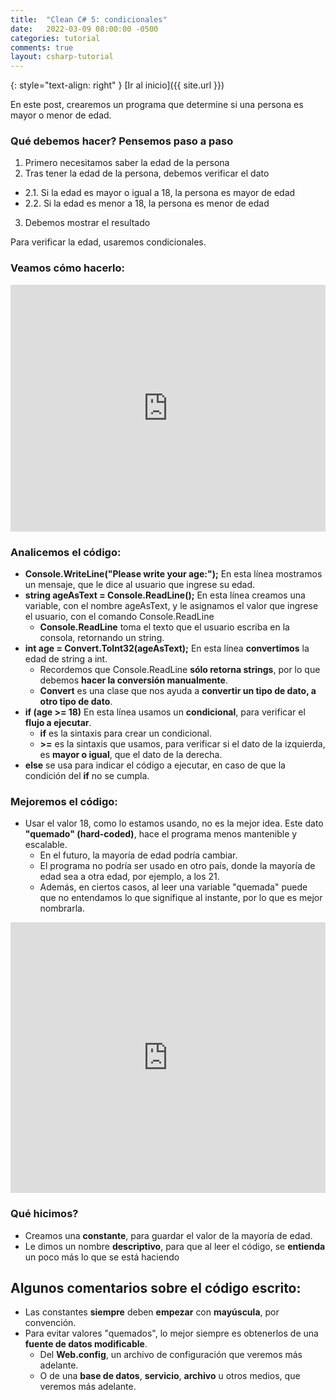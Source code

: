 ```yaml
---
title:  "Clean C# 5: condicionales"
date:   2022-03-09 08:00:00 -0500
categories: tutorial
comments: true
layout: csharp-tutorial
---
```


{: style="text-align: right" }
[Ir al inicio]({{ site.url }})

En este post, crearemos un programa que determine si una persona es mayor o menor de edad.

### Qué debemos hacer? Pensemos paso a paso

1. Primero necesitamos saber la edad de la persona
2. Tras tener la edad de la persona, debemos verificar el dato
* 2.1. Si la edad es mayor o igual a 18, la persona es mayor de edad
* 2.2. Si la edad es menor a 18, la persona es menor de edad
3. Debemos mostrar el resultado

Para verificar la edad, usaremos condicionales.

### Veamos cómo hacerlo:

<iframe
  src="https://carbon.now.sh/embed?bg=rgba%28171%2C+184%2C+195%2C+1%29&t=seti&wt=none&l=text%2Fx-csharp&width=680&ds=true&dsyoff=20px&dsblur=68px&wc=true&wa=true&pv=56px&ph=56px&ln=true&fl=1&fm=Hack&fs=14px&lh=133%25&si=false&es=2x&wm=false&code=Console.WriteLine%28%2522Please%2520write%2520your%2520age%2522%29%253B%250Astring%2520ageAsText%2520%253D%2520Console.ReadLine%28%29%253B%250A%250Aint%2520age%2520%253D%2520Convert.ToInt32%28ageAsText%29%253B%250Aif%2520%28age%2520%253E%253D%252018%29%250A%257B%250A%2520%2520%2520%2520Console.WriteLine%28%2522You%2520are%2520an%2520adult%2522%29%253B%250A%257D%250Aelse%250A%257B%250A%2520%2520%2520%2520Console.WriteLine%28%2522You%27re%2520not%2520an%2520adult%2522%29%253B%250A%257D"
  style="width: 100%; height: 395px; border:0; transform: scale(1); overflow:hidden;"
  sandbox="allow-scripts allow-same-origin">
</iframe>

### Analicemos el código:

- **Console.WriteLine("Please write your age:");** En esta línea mostramos un mensaje, que le dice al usuario que ingrese su edad.
- **string ageAsText = Console.ReadLine();** En esta línea creamos una variable, con el nombre ageAsText, y le asignamos el valor que ingrese el usuario, con el comando Console.ReadLine
    - **Console.ReadLine** toma el texto que el usuario escriba en la consola, retornando un string.
- **int age = Convert.ToInt32(ageAsText);** En esta línea **convertimos** la edad de string a int.
    - Recordemos que Console.ReadLine **sólo retorna strings**, por lo que debemos **hacer la conversión manualmente**.
    - **Convert** es una clase que nos ayuda a **convertir un tipo de dato, a otro tipo de dato**.
- **if (age >= 18)** En esta línea usamos un **condicional**, para verificar el **flujo a ejecutar**.
    - **if** es la sintaxis para crear un condicional.
    - **>=** es la sintaxis que usamos, para verificar si el dato de la izquierda, es **mayor o igual**, que el dato de la derecha.
- **else** se usa para indicar el código a ejecutar, en caso de que la condición del **if** no se cumpla.

### Mejoremos el código:

- Usar el valor 18, como lo estamos usando, no es la mejor idea. Este dato **"quemado" (hard-coded)**, hace el programa menos mantenible y escalable.
  - En el futuro, la mayoría de edad podría cambiar.
  - El programa no podría ser usado en otro país, donde la mayoría de edad sea a otra edad, por ejemplo, a los 21.
  - Además, en ciertos casos, al leer una variable "quemada" puede que no entendamos lo que signifique al instante, por lo que es mejor nombrarla.

<iframe
  src="https://carbon.now.sh/embed?bg=rgba%28171%2C+184%2C+195%2C+1%29&t=seti&wt=none&l=text%2Fx-csharp&width=680&ds=true&dsyoff=20px&dsblur=68px&wc=true&wa=true&pv=56px&ph=56px&ln=true&fl=1&fm=Hack&fs=14px&lh=133%25&si=false&es=2x&wm=false&code=const%2520int%2520AdultAge%2520%253D%252018%253B%250A%250AConsole.WriteLine%28%2522Please%2520write%2520your%2520age%2522%29%253B%250Astring%2520ageAsText%2520%253D%2520Console.ReadLine%28%29%253B%250A%250Aint%2520age%2520%253D%2520Convert.ToInt32%28ageAsText%29%253B%250Aif%2520%28age%2520%253E%253D%2520AdultAge%29%250A%257B%250A%2520%2520%2520%2520Console.WriteLine%28%2522You%2520are%2520an%2520adult%2522%29%253B%250A%257D%250Aelse%250A%257B%250A%2520%2520%2520%2520Console.WriteLine%28%2522You%27re%2520not%2520an%2520adult%2522%29%253B%250A%257D"
  style="width: 100%; height: 433px; border:0; transform: scale(1); overflow:hidden;"
  sandbox="allow-scripts allow-same-origin">
</iframe>

### Qué hicimos?

- Creamos una **constante**, para guardar el valor de la mayoría de edad.
- Le dimos un nombre **descriptivo**, para que al leer el código, se **entienda** un poco más lo que se está haciendo

## Algunos comentarios sobre el código escrito:

- Las constantes **siempre** deben **empezar** con **mayúscula**, por convención.
- Para evitar valores "quemados", lo mejor siempre es obtenerlos de una **fuente de datos modificable**.
  - Del **Web.config**, un archivo de configuración que veremos más adelante.
  - O de una **base de datos**, **servicio**, **archivo** u otros medios, que veremos más adelante.
